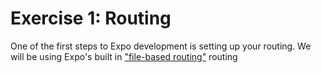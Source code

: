 # Exercise 1: Routing

One of the first steps to Expo development is setting up your routing. We will be using Expo's built in ["file-based routing"](https://docs.expo.dev/develop/file-based-routing/) routing